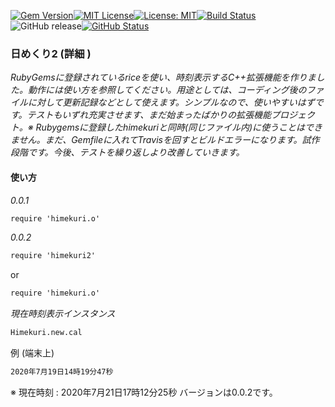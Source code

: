 [![Gem Version](https://badge.fury.io/rb/himekuri2.svg)](http://badge.fury.io/rb/zinbeijett)[![MIT License](http://img.shields.io/badge/license-MIT-blue.svg?style=flat)](LICENSE)[![License: MIT](https://img.shields.io/badge/License-MIT-yellow.svg)](https://opensource.org/licenses/MIT)[![Build Status](https://travis-ci.org/takkii/himekuri2.svg?branch=master)](https://travis-ci.org/takkii/himekuri2)![GitHub release](https://img.shields.io/github/release/takkii/himekuri2.svg?style=flat)[![GitHub Status](https://img.shields.io/github/last-commit/takkii/himekuri2.svg?style=flat)](GitHub)

### 日めくり2 (詳細 )

_RubyGemsに登録されているriceを使い、時刻表示するC++拡張機能を作りました。動作には使い方を参照してください。用途としては、コーディング後のファイルに対して更新記録などとして使えます。シンプルなので、使いやすいはずです。テストもいずれ充実させます、まだ始まったばかりの拡張機能プロジェクト。※ Rubygemsに登録したhimekuriと同時(同じファイル内)に使うことはできません。まだ、Gemfileに入れてTravisを回すとビルドエラーになります。試作段階です。今後、テストを繰り返しより改善していきます。_

#### 使い方

_0.0.1_

```markdown
require 'himekuri.o'
```

_0.0.2_

```markdown
require 'himekuri2'
```
or
```markdown
require 'himekuri.o'
```

_現在時刻表示インスタンス_

```markdown
Himekuri.new.cal
```

例 (端末上)

```markdown
2020年7月19日14時19分47秒
```

※ 現在時刻 : 2020年7月21日17時12分25秒 バージョンは0.0.2です。

